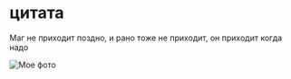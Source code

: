 # цитата
Маг не приходит поздно, и рано тоже не приходит, он приходит когда надо

![Мое фото](my-photo.jpg)